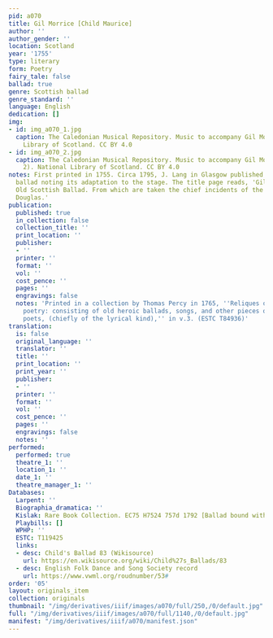```yaml
---
pid: a070
title: Gil Morrice [Child Maurice]
author: ''
author_gender: ''
location: Scotland
year: '1755'
type: literary
form: Poetry
fairy_tale: false
ballad: true
genre: Scottish ballad
genre_standard: ''
language: English
dedication: []
img:
- id: img_a070_1.jpg
  caption: The Caledonian Musical Repository. Music to accompany Gil Morrice. National
    Library of Scotland. CC BY 4.0
- id: img_a070_2.jpg
  caption: The Caledonian Musical Repository. Music to accompany Gil Morrice (page
    2). National Library of Scotland. CC BY 4.0
notes: First printed in 1755. Circa 1795, J. Lang in Glasgow published a copy of the
  ballad noting its adaptation to the stage. The title page reads, 'Gil Morrice. An
  Old Scottish Ballad. From which are taken the chief incidents of the Tragedy of
  Douglas.'
publication:
  published: true
  in_collection: false
  collection_title: ''
  print_location: ''
  publisher:
  - ''
  printer: ''
  format: ''
  vol: ''
  cost_pence: ''
  pages: ''
  engravings: false
  notes: 'Printed in a collection by Thomas Percy in 1765, ''Reliques of ancient English
    poetry: consisting of old heroic ballads, songs, and other pieces of our earlier
    poets, (chiefly of the lyrical kind),'' in v.3. (ESTC T84936)'
translation:
  is: false
  original_language: ''
  translator: ''
  title: ''
  print_location: ''
  print_year: ''
  publisher:
  - ''
  printer: ''
  format: ''
  vol: ''
  cost_pence: ''
  pages: ''
  engravings: false
  notes: ''
performed:
  performed: true
  theatre_1: ''
  location_1: ''
  date_1: ''
  theatre_manager_1: ''
Databases:
  Larpent: ''
  Biographia_dramatica: ''
  Kislak: Rare Book Collection. EC75 H7524 757d 1792 [Ballad bound with 'Douglas']
  Playbills: []
  WPHP: ''
  ESTC: T119425
  links:
  - desc: Child's Ballad 83 (Wikisource)
    url: https://en.wikisource.org/wiki/Child%27s_Ballads/83
  - desc: English Folk Dance and Song Society record
    url: https://www.vwml.org/roudnumber/53#
order: '05'
layout: originals_item
collection: originals
thumbnail: "/img/derivatives/iiif/images/a070/full/250,/0/default.jpg"
full: "/img/derivatives/iiif/images/a070/full/1140,/0/default.jpg"
manifest: "/img/derivatives/iiif/a070/manifest.json"
---
```


